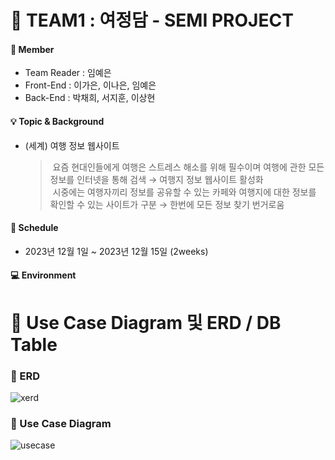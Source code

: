 # 👥 TEAM1 : 여정담 - SEMI PROJECT

#### :information_desk_person: Member
* Team Reader : 임예은
* Front-End : 이가은, 이나은, 임예은
* Back-End : 박채희, 서지훈, 이상현

#### :bulb: Topic & Background
* (세계) 여행 정보 웹사이트

  >&nbsp;요즘 현대인들에게 여행은 스트레스 해소를 위해 필수이며 여행에 관한 모든 정보를 인터넷을 통해 검색 → 여행지 정보 웹사이트 활성화\
  >&nbsp;시중에는 여행자끼리 정보를 공유할 수 있는 카페와 여행지에 대한 정보를 확인할 수 있는 사이트가 구분 → 한번에 모든 정보 찾기 번거로움

#### :calendar: Schedule
* 2023년 12월 1일 ~ 2023년 12월 15일 (2weeks)

#### :computer: Environment 



# :clap: Use Case Diagram 및 ERD / DB Table

### :speech_balloon: ERD
![xerd](https://github.com/yeeunrim/Semiteam1project/assets/144193323/04a888f4-b6fe-44df-9437-2c3d9dff5497)

### :speech_balloon:  Use Case Diagram
![usecase](https://github.com/yeeunrim/Semiteam1project/assets/144193323/3289462b-823f-4392-a95a-825949e7179f)

<!--
### :speech_balloon: Flow Chart & IA
![unnamed (2)](https://user-images.githubusercontent.com/99001224/215046000-69e2487a-51fd-458c-8a8b-aa7414d80947.png)
![unnamed (3)](https://user-images.githubusercontent.com/99001224/215046247-a07c7725-610e-4c01-be8f-bf6e3de22e9a.png)


### :zap: Test : 백엔드(기능) 위주의 테스트 케이스 작성, 최대 3차 QA 진행


![unnamed (7)](https://user-images.githubusercontent.com/99001224/215046866-d3e9a30e-f690-4e07-96f6-026a27572d50.png)
![123PNG](https://user-images.githubusercontent.com/99001224/215047019-663d470a-0163-48c1-addd-cabab88cf58c.PNG) 
-->
